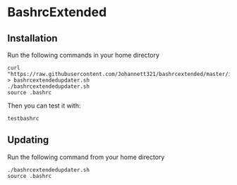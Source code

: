 # BashrcExtended

## Installation
Run the following commands in your home directory
```
curl "https://raw.githubusercontent.com/Johannett321/bashrcextended/master/installer.sh" > bashrcextendedupdater.sh
./bashrcextendedupdater.sh
source .bashrc
```

Then you can test it with:
```
testbashrc
```

## Updating
Run the following command from your home directory
```
./bashrcextendedupdater.sh
source .bashrc
```
